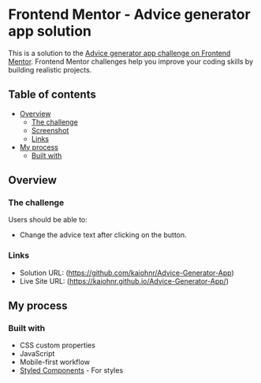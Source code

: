 # Frontend Mentor - Advice generator app solution

This is a solution to the [Advice generator app challenge on Frontend Mentor](https://www.frontendmentor.io/challenges/advice-generator-app-QdUG-13db). Frontend Mentor challenges help you improve your coding skills by building realistic projects.

## Table of contents

- [Overview](#overview)
  - [The challenge](#the-challenge)
  - [Screenshot](#screenshot)
  - [Links](#links)
- [My process](#my-process)
  - [Built with](#built-with)

## Overview

### The challenge

Users should be able to:

- Change the advice text after clicking on the button.

### Links

- Solution URL: (https://github.com/kaiohnr/Advice-Generator-App)
- Live Site URL: (https://kaiohnr.github.io/Advice-Generator-App/)

## My process

### Built with

- CSS custom properties
- JavaScript
- Mobile-first workflow
- [Styled Components](https://styled-components.com/) - For styles
